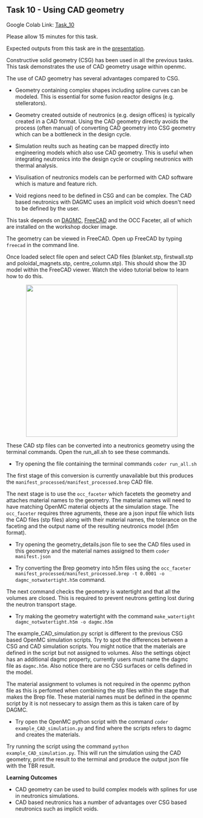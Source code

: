 
## <a name="task10"></a>Task 10 - Using CAD geometry

Google Colab Link: [Task_10](https://drive.google.com/open?id=1EM5xd9yC4JariHRQ2ftzY2v_HRHoTp9u)

Please allow 15 minutes for this task.

Expected outputs from this task are in the [presentation](https://slides.com/openmc_workshop/neutronics_workshop#/22).

Constructive solid geometry (CSG) has been used in all the previous tasks. This task demonstrates the use of CAD geometry usage within openmc.

The use of CAD geometry has several advantages compared to CSG.

- Geometry containing complex shapes including spline curves can be modeled. This is essential for some fusion reactor designs (e.g. stellerators). 

- Geometry created outside of neutronics (e.g. design offices) is typically created in a CAD format. Using the CAD geometry directly avoids the process (often manual) of converting CAD geometry into CSG geometry which can be a bottleneck in the design cycle.

- Simulation reults such as heating can be mapped directly into engineering models which also use CAD geometry. This is useful when integrating neutronics into the design cycle or coupling neutronics with thermal analysis.

- Visulisation of neutronics models can be performed with CAD software which is mature and feature rich.

- Void regions need to be defined in CSG and can be complex. The CAD based neutronics with DAGMC uses an implicit void which doesn't need to be defined by the user.

This task depends on [DAGMC](https://svalinn.github.io/DAGMC/), [FreeCAD](https://www.freecadweb.org/) and the OCC Faceter, all of which are installed on the workshop docker image. 

The geometry can be viewed in FreeCAD. Open up FreeCAD by typing ```freecad``` in the command line.

Once loaded select file open and select CAD files (blanket.stp, firstwall.stp and poloidal_magnets.stp, centre_column.stp). This should show the 3D model within the FreeCAD viewer. Watch the video tutorial below to learn how to do this.

<p align="center"><a href="http://www.youtube.com/watch?feature=player_embedded&v=pyZXQg0AsJ4
" target="_blank"><img src="https://user-images.githubusercontent.com/56687624/90138471-f7196880-dd6e-11ea-8a63-c4766ccfe0ad.png" height="400" /></a></p>

These CAD stp files can be converted into a neutronics geometry using the terminal commands. Open the run_all.sh to see these commands.

- Try opening the file containing the terminal commands ```coder run_all.sh```

The first stage of this conversion is currently unavailable but this produces the ```manifest_processed/manifest_processed.brep``` CAD file.

The next stage is to use the ```occ_faceter``` which facetets the geometry and attaches material names to the geometry. The material names will need to have matching OpenMC material objects at the simulation stage. The ```occ_faceter``` requires three agruments, these are a json input file which lists the CAD files (stp files) along with their material names, the tolerance on the faceting and the output name of the resulting neutronics model (h5m format).


- Try opening the geometry_details.json file to see the CAD files used in this geometry and the material names assigned to them ```coder manifest.json```

- Try converting the Brep geometry into h5m files using the ```occ_faceter manifest_processed/manifest_processed.brep -t 0.0001 -o dagmc_notwatertight.h5m``` command.

The next command checks the geometry is watertight and that all the volumes are closed. This is required to prevent neutrons getting lost during the neutron transport stage.

- Try making the geometry watertight with the command ```make_watertight dagmc_notwatertight.h5m -o dagmc.h5m```

The example_CAD_simulation.py script is different to the previous CSG based OpenMC simulation scripts. Try to spot the differences between a CSG and CAD simulation scripts. You might notice that the materials are defined in the script but not assigned to volumes. Also the settings object has an additional dagmc property, currently users must name the dagmc file as ```dagmc.h5m```. Also notice there are no CSG surfaces or cells defined in the model.

The material assignment to volumes is not required in the openmc python file as this is perfomed when combining the stp files within the stage that makes the Brep file. These material names must be defined in the openmc script by it is not nessecary to assign them as this is taken care of by DAGMC.

- Try open the OpenMC python script with the command ```coder example_CAD_simulation.py``` and find where the scripts refers to dagmc and creates the materials.


Try running the script using the command ```python example_CAD_simulation.py```. This will run the simulation using the CAD geometry, print the result to the terminal and produce the output json file with the TBR result.

**Learning Outcomes**

- CAD geometry can be used to build complex models with splines for use in neutronics simulations.
- CAD based neutronics has a number of advantages over CSG based neutronics such as implicit voids.
